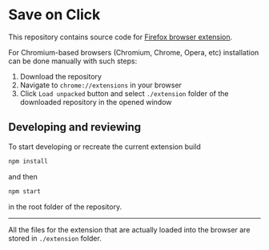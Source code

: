 # Save on Click
This repository contains source code for [Firefox browser extension](https://addons.mozilla.org/ru/firefox/addon/save_on_click/).


For Chromium-based browsers (Chromium, Chrome, Opera, etc)  installation can be done manually with such steps:
1. Download the repository
2. Navigate to ``chrome://extensions`` in your browser
3. Click ``Load unpacked`` button and select ``./extension`` folder of the downloaded repository in the opened window

## Developing and reviewing
To start developing or recreate the current extension build
```sh
npm install
```
and then
```sh
npm start
```
in the root folder of the repository.

---
All the files for the extension that are actually loaded into the browser are stored in ``./extension`` folder.
